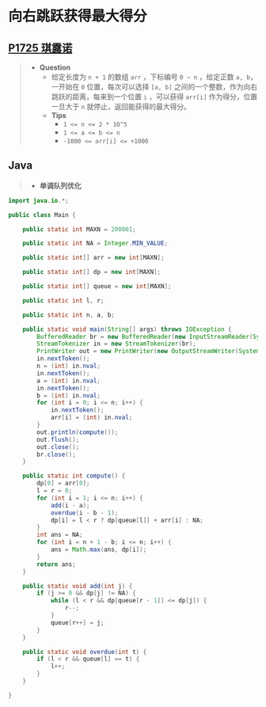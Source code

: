 # 向右跳跃获得最大得分

## [P1725 琪露诺](https://www.luogu.com.cn/problem/P1725)

> - **Question**
>   - 给定长度为 `n + 1` 的数组 `arr` ，下标编号 `0 ~ n` ，给定正数 `a, b`，一开始在 `0` 位置，每次可以选择 `[a, b]` 之间的一个整数，作为向右跳跃的距离，每来到一个位置 `i` ，可以获得 `arr[i]` 作为得分，位置一旦大于 `n` 就停止，返回能获得的最大得分。
>   - **Tips**
>     - `1 <= n <= 2 * 10^5`
>     - `1 <= a <= b <= n`
>     - `-1000 <= arr[i] <= +1000`

## Java

> - **单调队列优化**

```java
import java.io.*;

public class Main {

    public static int MAXN = 200001;

    public static int NA = Integer.MIN_VALUE;

    public static int[] arr = new int[MAXN];

    public static int[] dp = new int[MAXN];

    public static int[] queue = new int[MAXN];

    public static int l, r;

    public static int n, a, b;

    public static void main(String[] args) throws IOException {
        BufferedReader br = new BufferedReader(new InputStreamReader(System.in));
        StreamTokenizer in = new StreamTokenizer(br);
        PrintWriter out = new PrintWriter(new OutputStreamWriter(System.out));
        in.nextToken();
        n = (int) in.nval;
        in.nextToken();
        a = (int) in.nval;
        in.nextToken();
        b = (int) in.nval;
        for (int i = 0; i <= n; i++) {
            in.nextToken();
            arr[i] = (int) in.nval;
        }
        out.println(compute());
        out.flush();
        out.close();
        br.close();
    }

    public static int compute() {
        dp[0] = arr[0];
        l = r = 0;
        for (int i = 1; i <= n; i++) {
            add(i - a);
            overdue(i - b - 1);
            dp[i] = l < r ? dp[queue[l]] + arr[i] : NA;
        }
        int ans = NA;
        for (int i = n + 1 - b; i <= n; i++) {
            ans = Math.max(ans, dp[i]);
        }
        return ans;
    }

    public static void add(int j) {
        if (j >= 0 && dp[j] != NA) {
            while (l < r && dp[queue[r - 1]] <= dp[j]) {
                r--;
            }
            queue[r++] = j;
        }
    }

    public static void overdue(int t) {
        if (l < r && queue[l] == t) {
            l++;
        }
    }

}
```

